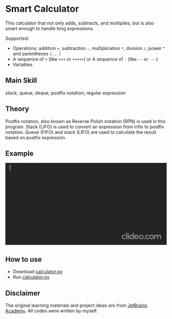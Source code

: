 # Smart Calculator
This calculator that not only adds, subtracts, and multiplies, but is also smart enough to handle long expressions.

Supported:
- Operations: addition `+`, subtraction `-`, multiplication `*`, division `/`, power `^` and parentheses `(...)`
- A sequence of `+` (like `+++` or `+++++`) or A sequence of `-` (like `--` or `---`)
- Variables

## Main Skill
stack, queue, deque, postfix notation, regular expression
## Theory
Postfix notation, also known as Reverse Polish notation (RPN) is used in this program. 
Stack (LIFO) is used to convert an expression from infix to postfix notation. Queue (FIFO) and stack (LIFO) are used to calculate the result based on postfix expression.

## Example
![](/example.gif)

## How to use
- Download [calculator.py](/calculator.py)
- Run [calculator.py](/calculator.py)

## Disclaimer
The original learning materials and project ideas are from [JetBrains Academy](https://www.jetbrains.com/academy/). All codes were written by myself.
